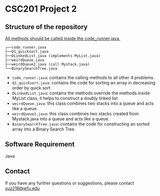 # CSC201 Project 2

## Structure of the repository

<u>All methods should be called inside the code_runner.java.</u>

```
┌──code_runner.java
├──Q1_quicksort.java
├──DLinkedList.java (implements MyList.java)
├──weirdQueue.java
├──weirdQueue2.java (call Mystack.java)
└──BinarySearchTree.java
```

- `code_runner.java`: contains the calling methods to all other 4 problems.
- `Q1_quicksort.java`: contains the code for sorting an array in decreasing order by quick sort
- `DLinkedList.java`: contains the methods override the methods inside MyList class, it helps to construct a doubly linked list
- `weirdQueue.java`: this class combines two stacks into a queue and acts like a queue.
- `weirdQueue2.java`: this class combines two stacks created from Mystack.java into a queue and acts like a queue.
- `BinarySearchTree.java`: contains the code for constructing an sorted array into a Binary Search Tree.

## Software Requirement

Java

## Contact

If you have any further questions or suggestions, please contact xuz218@wfu.edu